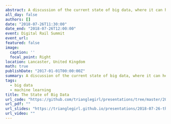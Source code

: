 ```yaml
---
abstract: A discussion of the current state of big data, where it can help the rail industry and what the pitfalls are.
all_day: false
authors: []
date: "2018-07-26T11:30:00"
date_end: "2018-07-26T12:00:00"
event: Digital Rail Summit
event_url: 
featured: false
image:
  caption: ''
  focal_point: Right
location: Lancaster, United Kingdom
math: true
publishDate: "2017-01-01T00:00:00Z"
summary: A discussion of the current state of big data, where it can help the rail industry and what the pitfalls are.
tags:
  - big data
  - machine learning
title: The State of Big Data
url_code: "https://github.com/trianglegirl/presentations/tree/master/2018-07-26-the-state-of-big-data"
url_pdf: ""
url_slides: "https://trianglegirl.github.io/presentations/2018-07-26-the-state-of-big-data/the-state-of-big-data.html#1"
url_video: ""
---
```

